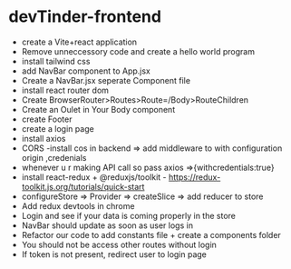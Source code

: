# devTinder-frontend
- create a Vite+react application
- Remove unneccessory code and create a hello world program 
- install tailwind css
- add NavBar  component to App.jsx
- Create a NavBar.jsx seperate Component file 
- install react router dom
- Create BrowserRouter>Routes>Route=/Body>RouteChildren
- Create an Oulet in Your Body component
- create Footer
- create a login page
- install axios
- CORS -install cos in  backend => add middleware to with configuration origin ,credenials 
- whenever u r making API call so pass  axios =>{withcredentials:true}
- install react-redux + @reduxjs/toolkit - https://redux-toolkit.js.org/tutorials/quick-start
- configureStore => Provider => createSlice => add reducer to store
- Add redux devtools in chrome
- Login and see if your data is coming properly in the store
- NavBar should update as soon as user logs in
- Refactor our code to add constants file + create a components folder
- You should not be access other routes without login
- If token is not present, redirect user to login page
